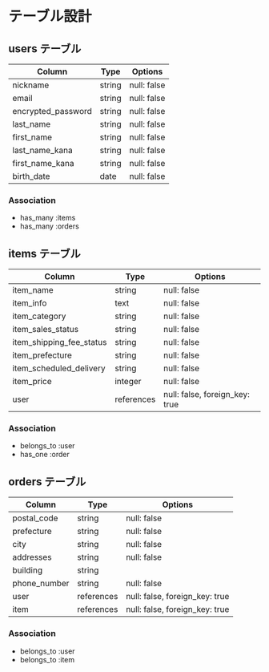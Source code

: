 # テーブル設計

## users テーブル

|Column            |Type  |Options    |
|------------------|------|-----------|
|nickname          |string|null: false|
|email             |string|null: false|
|encrypted_password|string|null: false|
|last_name         |string|null: false|
|first_name        |string|null: false|
|last_name_kana    |string|null: false|
|first_name_kana   |string|null: false|
|birth_date        |date  |null: false|

### Association

- has_many :items
- has_many :orders

## items テーブル
|Column                  |Type      |Options                       |
|------------------------|----------|------------------------------|
|item_name               |string    |null: false                   |
|item_info               |text      |null: false                   |
|item_category           |string    |null: false                   |
|item_sales_status       |string    |null: false                   |
|item_shipping_fee_status|string    |null: false                   |
|item_prefecture         |string    |null: false                   |
|item_scheduled_delivery |string    |null: false                   |
|item_price              |integer   |null: false                   |
|user                    |references|null: false, foreign_key: true|

### Association

- belongs_to :user
- has_one :order

## orders テーブル
|Column                  |Type      |Options                       |
|------------------------|----------|------------------------------|
|postal_code             |string    |null: false                   |
|prefecture              |string    |null: false                   |
|city                    |string    |null: false                   |
|addresses               |string    |null: false                   |
|building                |string    |                              |
|phone_number            |string    |null: false                   |
|user                    |references|null: false, foreign_key: true|
|item                    |references|null: false, foreign_key: true|

### Association

- belongs_to :user
- belongs_to :item